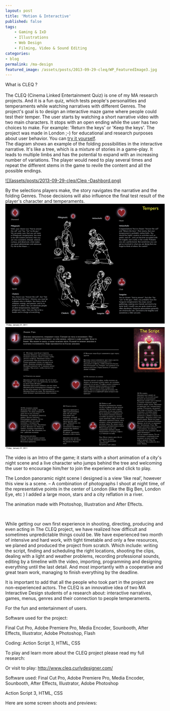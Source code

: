 ```yaml
---
layout: post
title: 'Motion & Interactive'
published: false
tags: 
    - Gaming & IxD
    - Illustrations
    - Web Design
    - Filming, Video & Sound Editing
categories: 
- blog
permalink: /ma-design
featured_image: /assets/posts/2013-09-29-cleq/WP_FeaturedImage3.jpg
---
```



What is CLEQ ?
<br><br>The CLEQ (Cinema Linked Entertainment Quiz) is one of my MA research projects. And it is a fun quiz, which tests people's personalities and temperaments while watching narratives with different Genres. The project's goal is to design an interactive maze game where people could test their temper. The user starts by watching a short narrative video with two main characters. It stops with an open ending while the user has two choices to make. For example: 'Return the keys' or 'Keep the keys'.
The project was made in London ;-) for educational and research purposes about user behavior. 
You can [try it yourself](http://www.cleq.curlydesigner.com/).
<br> The diagram shows an example of the folding possibilities in the interactive narrative. It's like a tree, which is a mixture of stories in a game-play. It leads to multiple limbs and has the potential to expand with an increasing number of variations. The player would need to play several times and repeat the different stems in the game to revile the content and all the possible endings.

[![](assets/posts/2013-09-29-cleq/Cleq -Dashbord.png)](#)

 By the selections players make, the story navigates the narrative and the folding Genres. Those decisions will also influence the final test result of the player's character and temperaments.
[![](assets/posts/2013-09-29-cleq/CleqPresent-4personalities.jpg)](#)
[![](assets/posts/2013-09-29-cleq/CleqPresent-4script.jpg)](#)


The video is an Intro of the game; it starts with a short animation of a city's night scene and a live character who jumps behind the tree and welcoming the user to encourage him/her to join the experience and click to play.
  
The London panoramic night scene I designed is a view &#8216;like real&#8217;, however this view is a scene. &#8211; A combination of photographs I shoot at night time, of the representative points in the center of London (like the Big Ben, London Eye, etc ) I added a large moon, stars and a city reflation in a river.
  
The animation made with Photoshop, Illustration and After Effects.





[][1]





[][1]

&nbsp;

[][1] While getting our own first experience in shooting, directing, producing and even acting in The CLEQ project, we have realized how difficult and sometimes unpredictable things could be. We have experienced two month of intensive and hard work, with tight timetable and only a few resources, we planed and produced the project from scratch. Which include: writing the script, finding and scheduling the right locations, shooting the clips, dealing with a light and weather problems, recording professional sounds, editing by a timeline with the video, importing, programming and designing everything until the last detail. And most importantly with a cooperative and great team work, managing to finish everything by the deadline.

It is important to add that all the people who took part in the project are non-experienced actors. The CLEQ is an innovative idea of two MA Interactive Design students of a research about: interactive narratives, games, menus, genres and their connection to people temperaments.
  
For the fun and entertainment of users.

Software used for the project:
  
Final Cut Pro, Adobe Premiere Pro, Media Encoder, Sounbooth, After Effects, Illustrator, Adobe Photoshop, Flash
  
Coding: Action Script 3, HTML, CSS

To play and learn more about the CLEQ project please read my full research:
  
Or visit to play: http://www.cleq.curlydesigner.com/

 [1]: http://www.cleq.curlydesigner.com/
  
Software used: Final Cut Pro, Adobe Premiere Pro, Media Encoder, Sounbooth, After Effects, Illustrator, Adobe Photoshop
  
Action Script 3, HTML, CSS

Here are some screen shoots and previews:

&nbsp;

